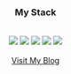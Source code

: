 <h3 align="center"><b>My Stack</b></h3>
</br>

<div align="center">
  <img src="https://img.shields.io/badge/HTML5-E34F26?style=for-badge&logo=HTML5&logoColor=white"/></a> 
  <img src="https://img.shields.io/badge/CSS3-1572B6?style=for-badge&logo=CSS3&logoColor=white"/></a> 
  <img src="https://img.shields.io/badge/Javascript-ffb13b?style=for-badge&logo=javascript&logoColor=white"/>
  <img src="https://img.shields.io/badge/React-61DAFB?style=for-badge&logo=React&logoColor=white"/>
  <img src="https://img.shields.io/badge/MySQL-4479A1?style=for-badge&logo=MySQL&logoColor=white"/></a>

</br>
</br>
<a href="https://10000cow.tistory.com/" style="text-decoration=none">Visit My Blog</a>
</br>


<!-- ![Anurag's GitHub stats](https://github-readme-stats.vercel.app/api?username=YEOMJINSEOP&show_icons=true&theme=cobalt2) -->

<div>
